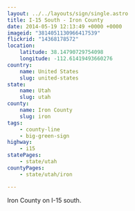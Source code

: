 ```yaml
---
layout: ../../layouts/sign/single.astro
title: I-15 South - Iron County
date: 2014-05-19 12:13:49 +0000 +0000
imageid: "3814051130966417539"
flickrid: "14368178572"
location:
    latitude: 38.14790729754098
    longitude: -112.61419493660276
country:
    name: United States
    slug: united-states
state:
    name: Utah
    slug: utah
county:
    name: Iron County
    slug: iron
tags:
    - county-line
    - big-green-sign
highway:
    - i15
statePages:
    - state/utah
countyPages:
    - state/utah/iron

---
```

Iron County on I-15 south.
